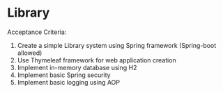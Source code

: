# Library

Acceptance Criteria:

1. Create a simple Library system using Spring framework (Spring-boot allowed)
2. Use Thymeleaf framework for web application creation
3. Implement in-memory database using H2
4. Implement basic Spring security
5. Implement basic logging using AOP

